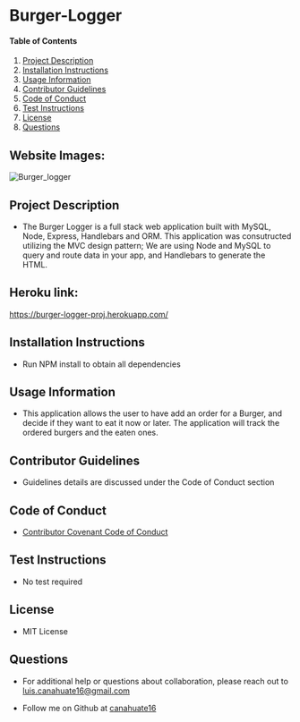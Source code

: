# Burger-Logger
    
#### Table of Contents
1. [Project Description](#project-description)
2. [Installation Instructions](#installation-instructions)
3. [Usage Information](#usage-information)
4. [Contributor Guidelines](#contributor-guidelines)
5. [Code of Conduct](#code-of-conduct)
6. [Test Instructions](#test-instructions)
7. [License](#license)
8. [Questions](#questions)

## Website Images:
![Burger_logger](https://user-images.githubusercontent.com/15930792/100311792-a674f680-2f7e-11eb-83c0-33be32ba0eeb.PNG)

## Project Description
* The Burger Logger is a full stack web application built with MySQL, Node, Express, Handlebars and ORM. This application was consutructed utilizing the  MVC design pattern; We are using Node and MySQL to query and route data in your app, and Handlebars to generate the HTML.

## Heroku link:
https://burger-logger-proj.herokuapp.com/

## Installation Instructions
* Run NPM install to obtain all dependencies

## Usage Information
* This application allows the user to have add an order for a Burger, and decide if they want to eat it now or later. The application will track the ordered burgers and the eaten ones.

## Contributor Guidelines
* Guidelines details are discussed under the Code of Conduct section

## Code of Conduct
* [Contributor Covenant Code of Conduct](https://www.contributor-covenant.org/version/2/0/code_of_conduct/code_of_conduct.md)

## Test Instructions
* No test required

## License
* MIT License

## Questions
* For additional help or questions about collaboration, please reach out to luis.canahuate16@gmail.com

* Follow me on Github at [canahuate16](http://github.com/canahuate16)
